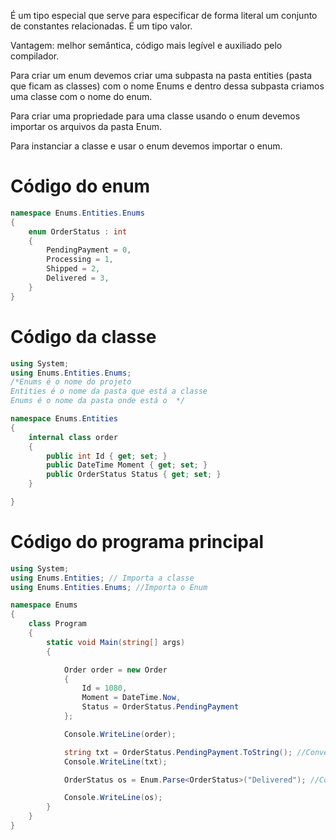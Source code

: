 É um tipo especial que serve para especificar de forma literal um conjunto de constantes relacionadas. É um tipo valor.

Vantagem: melhor semântica, código mais legível e auxiliado pelo compilador.

Para criar um enum devemos criar uma subpasta na pasta entities (pasta que ficam as classes) com o nome Enums e dentro dessa subpasta criamos uma classe com o nome do enum.

Para criar uma propriedade para uma classe usando o enum devemos importar os arquivos da pasta Enum.

Para instanciar a classe e usar o enum devemos importar o enum.

# Código do enum
```c#
namespace Enums.Entities.Enums
{
    enum OrderStatus : int
    {
        PendingPayment = 0,
        Processing = 1,
        Shipped = 2,
        Delivered = 3,
    }
}

```

# Código da classe
```c#
using System;
using Enums.Entities.Enums;
/*Enums é o nome do projeto
Entities é o nome da pasta que está a classe
Enums é o nome da pasta onde está o  */

namespace Enums.Entities
{
    internal class order
    {
        public int Id { get; set; }
        public DateTime Moment { get; set; }
        public OrderStatus Status { get; set; }
    }

}

```


# Código do programa principal

```c#
using System;
using Enums.Entities; // Importa a classe
using Enums.Entities.Enums; //Importa o Enum

namespace Enums
{ 
    class Program
    {
        static void Main(string[] args)
        {

            Order order = new Order
            {
                Id = 1080,
                Moment = DateTime.Now,
                Status = OrderStatus.PendingPayment
            };

            Console.WriteLine(order);

            string txt = OrderStatus.PendingPayment.ToString(); //Converte do tipo OrderStatus para string
            Console.WriteLine(txt);

            OrderStatus os = Enum.Parse<OrderStatus>("Delivered"); //Converte tipo string para tipo OrderStatus

            Console.WriteLine(os);
        }
    }
}
```


